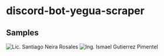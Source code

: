# discord-bot-yegua-scraper
## Samples
![Lic. Santiago Neira Rosales](https://raw.githubusercontent.com/canciller/dotfiles/master/discord-bot-yegua-scraper/screenshots/sample_1.png)
![Ing. Ismael Gutierrez Pimentel](https://raw.githubusercontent.com/canciller/dotfiles/master/discord-bot-yegua-scraper/screenshots/sample_2.png)
